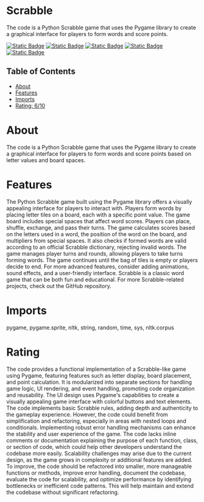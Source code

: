 # Scrabble
The code is a Python Scrabble game that uses the Pygame library to create a graphical interface for players to form words and score points.

[![Static Badge](https://img.shields.io/badge/pygame-black)](https://pypi.org/project/pygame/)
[![Static Badge](https://img.shields.io/badge/nltk-blue)](https://pypi.org/project/nltk/)
[![Static Badge](https://img.shields.io/badge/string-blue)](https://pypi.org/project/string/)
[![Static Badge](https://img.shields.io/badge/random,-purple)](https://pypi.org/project/random,/)
[![Static Badge](https://img.shields.io/badge/nltk-blue)](https://pypi.org/project/nltk/)

## Table of Contents

- [About](#about)
- [Features](#features)
- [Imports](#Imports)
- [Rating: 6/10](#Rating)

# About

The code is a Python Scrabble game that uses the Pygame library to create a graphical interface for players to form words and score points based on letter values and board spaces.

# Features

The Python Scrabble game built using the Pygame library offers a visually appealing interface for players to interact with. Players form words by placing letter tiles on a board, each with a specific point value. The game board includes special spaces that affect word scores. Players can place, shuffle, exchange, and pass their turns. The game calculates scores based on the letters used in a word, the position of the word on the board, and multipliers from special spaces. It also checks if formed words are valid according to an official Scrabble dictionary, rejecting invalid words. The game manages player turns and rounds, allowing players to take turns forming words. The game continues until the bag of tiles is empty or players decide to end. For more advanced features, consider adding animations, sound effects, and a user-friendly interface. Scrabble is a classic word game that can be both fun and educational. For more Scrabble-related projects, check out the GitHub repository.

# Imports

pygame, pygame.sprite, nltk, string, random, time, sys, nltk.corpus

# Rating

The code provides a functional implementation of a Scrabble-like game using Pygame, featuring features such as letter display, board placement, and point calculation. It is modularized into separate sections for handling game logic, UI rendering, and event handling, promoting code organization and reusability. The UI design uses Pygame's capabilities to create a visually appealing game interface with colorful buttons and text elements. The code implements basic Scrabble rules, adding depth and authenticity to the gameplay experience.
However, the code could benefit from simplification and refactoring, especially in areas with nested loops and conditionals. Implementing robust error handling mechanisms can enhance the stability and user experience of the game. The code lacks inline comments or documentation explaining the purpose of each function, class, or section of code, which could help other developers understand the codebase more easily.
Scalability challenges may arise due to the current design, as the game grows in complexity or additional features are added. To improve, the code should be refactored into smaller, more manageable functions or methods, improve error handling, document the codebase, evaluate the code for scalability, and optimize performance by identifying bottlenecks or inefficient code patterns. This will help maintain and extend the codebase without significant refactoring.
